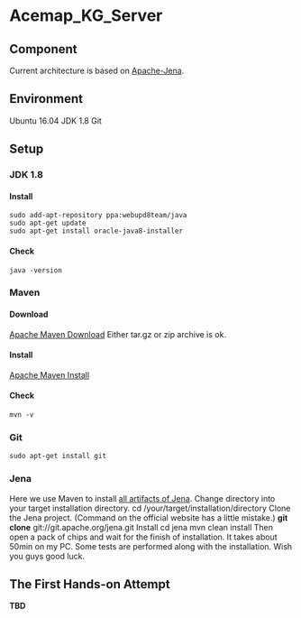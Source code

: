 # Acemap_KG_Server

## Component
Current architecture is based on [Apache-Jena](http://jena.apache.org/).

## Environment
Ubuntu 16.04
JDK 1.8
Git

## Setup
### JDK 1.8
#### Install
    sudo add-apt-repository ppa:webupd8team/java
    sudo apt-get update
    sudo apt-get install oracle-java8-installer

#### Check
    java -version

### Maven
#### Download
[Apache Maven Download](http://maven.apache.org/download.cgi) Either tar.gz or zip archive is ok.
#### Install
[Apache Maven Install](http://maven.apache.org/install.html)
#### Check
    mvn -v

### Git
    sudo apt-get install git

### Jena
Here we use Maven to install [all artifacts of Jena](http://jena.apache.org/download/maven.html).
Change directory into your target installation directory.
    cd /your/target/installation/directory
Clone the Jena project. (Command on the official website has a little mistake.)
  **git clone** git://git.apache.org/jena.git
Install
    cd jena
    mvn clean install
Then open a pack of chips and wait for the finish of installation. It takes about 50min on my PC. Some tests are performed along with the installation. Wish you guys good luck.

## The First Hands-on Attempt
**TBD**
